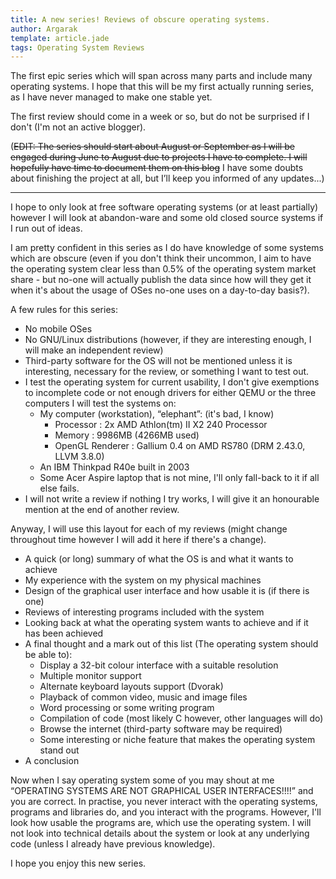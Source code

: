 ```yaml
---
title: A new series! Reviews of obscure operating systems.
author: Argarak
template: article.jade
tags: Operating System Reviews
---
```


The first epic series which will span across many parts and include many operating systems. I hope that this will be my first actually running series, as I have never managed to make one stable yet.

The first review should come in a week or so, but do not be surprised if I don't (I'm not an active blogger).

(~~EDIT: The series should start about August or September as I will be engaged during June to August due to projects I have to complete. I will hopefully have time to document them on this blog~~ I have some doubts about finishing the project at all, but I’ll keep you informed of any updates...)

<hr>

I hope to only look at free software operating systems (or at least partially) however I will look at abandon-ware and some old closed source systems if I run out of ideas.

I am pretty confident in this series as I do have knowledge of some systems which are obscure (even if you don't think their uncommon, I aim to have the operating system clear less than 0.5% of the operating system market share - but no-one will actually publish the data since how will they get it when it's about the usage of OSes no-one uses on a day-to-day basis?).

A few rules for this series:

* No mobile OSes
* No GNU/Linux distributions (however, if they are interesting enough, I will make an independent review)
* Third-party software for the OS will not be mentioned unless it is interesting, necessary for the review, or something I want to test out.
* I test the operating system for current usability, I don't give exemptions to incomplete code or not enough drivers for either QEMU or the three computers I will test the systems on:
  * My computer (workstation), “elephant”: (it's bad, I know)
    * Processor		     : 2x AMD Athlon(tm) II X2 240 Processor
    * Memory		     : 9986MB (4266MB used)
    * OpenGL Renderer	 : Gallium 0.4 on AMD RS780 (DRM 2.43.0, LLVM 3.8.0)
  * An IBM Thinkpad R40e built in 2003
  * Some Acer Aspire laptop that is not mine, I'll only fall-back to it if all else fails.
* I will not write a review if nothing I try works, I will give it an honourable mention at the end of another review.

Anyway, I will use this layout for each of my reviews (might change throughout time however I will add it here if there's a change).

* A quick (or long) summary of what the OS is and what it wants to achieve
* My experience with the system on my physical machines
* Design of the graphical user interface and how usable it is (if there is one)
* Reviews of interesting programs included with the system
* Looking back at what the operating system wants to achieve and if it has been achieved
* A final thought and a mark out of this list (The operating system should be able to):
  * Display a 32-bit colour interface with a suitable resolution
  * Multiple monitor support
  * Alternate keyboard layouts support (Dvorak)
  * Playback of common video, music and image files
  * Word processing or some writing program
  * Compilation of code (most likely C however, other languages will do)
  * Browse the internet (third-party software may be required)
  * Some interesting or niche feature that makes the operating system stand out
* A conclusion
	
Now when I say operating system some of you may shout at me “OPERATING SYSTEMS ARE NOT GRAPHICAL USER INTERFACES!!!!” and you are correct. In practise, you never interact with the operating systems, programs and libraries do, and you interact with the programs. However, I'll look how usable the programs are, which use the operating system. I will not look into technical details about the system or look at any underlying code (unless I already have previous knowledge).

I hope you enjoy this new series.
